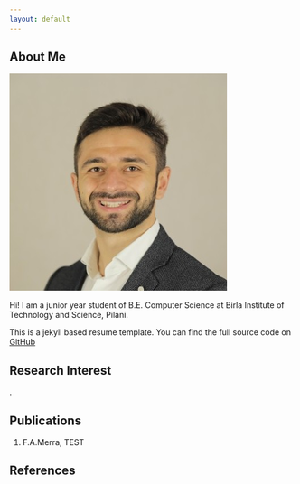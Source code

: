 ```yaml
---
layout: default
---
```


## About Me

<img class="profile-picture" src="profile.jpg">

Hi! I am a junior year student of B.E. Computer Science at Birla Institute of Technology and Science, Pilani.

This is a jekyll based resume template. You can find the full source code on [GitHub](https://github.com/bk2dcradle/researcher)

## Research Interest

.

## Publications

1. F.A.Merra, TEST


## References


